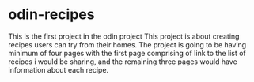 # odin-recipes
This is the first project in the odin project
This project is about creating recipes users can try from their homes. The project is going to be having minimum of four pages with the first page comprising of link to the list of recipes i would be sharing, and the remaining three pages would have information about each recipe.
